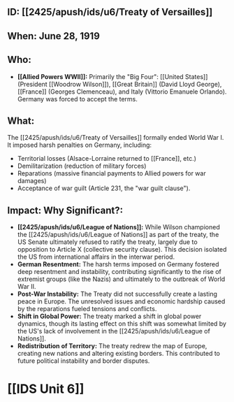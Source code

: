 ## ID: [[2425/apush/ids/u6/Treaty of Versailles]]

## When: June 28, 1919

## Who: 
* **[[Allied Powers WWII]]:** Primarily the "Big Four":  [[United States]] (President [[Woodrow Wilson]]), [[Great Britain]] (David Lloyd George), [[France]] (Georges Clemenceau), and Italy (Vittorio Emanuele Orlando).  Germany was forced to accept the terms.

## What: 
The [[2425/apush/ids/u6/Treaty of Versailles]] formally ended World War I.  It imposed harsh penalties on Germany, including:
* Territorial losses (Alsace-Lorraine returned to [[France]], etc.)
* Demilitarization (reduction of military forces)
* Reparations (massive financial payments to Allied powers for war damages)
* Acceptance of war guilt (Article 231, the "war guilt clause").

## Impact: Why Significant?:
* **[[2425/apush/ids/u6/League of Nations]]:** While Wilson championed the [[2425/apush/ids/u6/League of Nations]] as part of the treaty, the US Senate ultimately refused to ratify the treaty, largely due to opposition to Article X (collective security clause). This decision isolated the US from international affairs in the interwar period.
* **German Resentment:** The harsh terms imposed on Germany fostered deep resentment and instability, contributing significantly to the rise of extremist groups (like the Nazis) and ultimately to the outbreak of World War II.
* **Post-War Instability:** The Treaty did not successfully create a lasting peace in Europe.  The unresolved issues and economic hardship caused by the reparations fueled tensions and conflicts.
* **Shift in Global Power:** The treaty marked a shift in global power dynamics, though its lasting effect on this shift was somewhat limited by the US's lack of involvement in the [[2425/apush/ids/u6/League of Nations]].
* **Redistribution of Territory:** The treaty redrew the map of Europe, creating new nations and altering existing borders. This contributed to future political instability and border disputes.

# [[IDS Unit 6]]